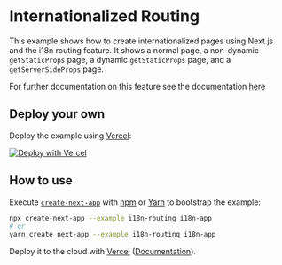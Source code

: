 # Internationalized Routing

This example shows how to create internationalized pages using Next.js and the i18n routing feature. It shows a normal page, a non-dynamic `getStaticProps` page, a dynamic `getStaticProps` page, and a `getServerSideProps` page.

For further documentation on this feature see the documentation [here](https://nextjs.org/docs/advanced-features/i18n-routing)

## Deploy your own

Deploy the example using [Vercel](https://vercel.com):

[![Deploy with Vercel](https://vercel.com/button)](https://vercel.com/new/git/external?repository-url=https://github.com/vercel/next.js/tree/canary/examples/i18n-routing&project-name=i18n-routing&repository-name=i18n-routing)

## How to use

Execute [`create-next-app`](https://github.com/vercel/next.js/tree/canary/packages/create-next-app) with [npm](https://docs.npmjs.com/cli/init) or [Yarn](https://yarnpkg.com/lang/en/docs/cli/create/) to bootstrap the example:

```bash
npx create-next-app --example i18n-routing i18n-app
# or
yarn create next-app --example i18n-routing i18n-app
```

Deploy it to the cloud with [Vercel](https://vercel.com/new?utm_source=github&utm_medium=readme&utm_campaign=next-example) ([Documentation](https://nextjs.org/docs/deployment)).
